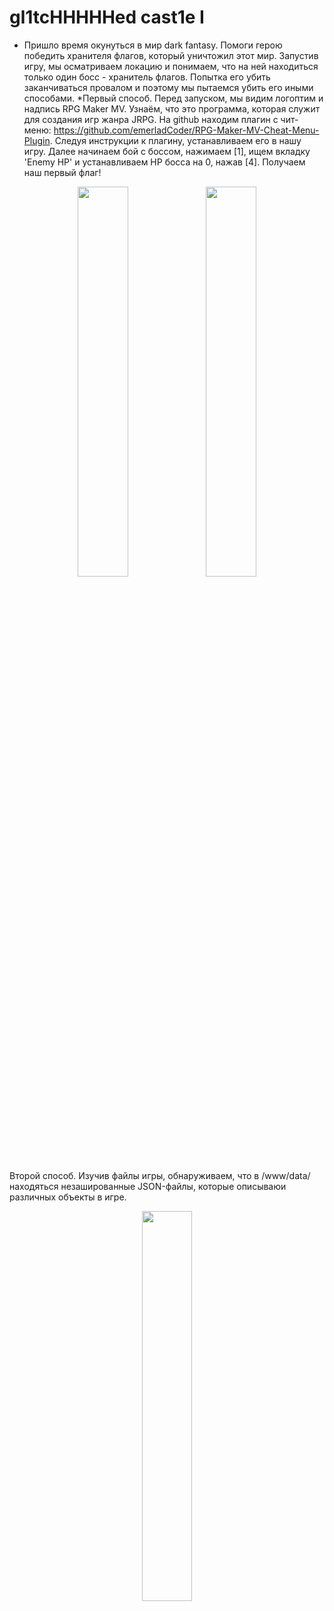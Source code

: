 # gl1tcHHHHHed cast1e I

* Пришло время окунуться в мир dark fantasy.  Помоги герою победить хранителя флагов, который уничтожил этот мир.
Запустив игру, мы осматриваем локацию и понимаем, что на ней находиться только один босс - хранитель флагов. Попытка его убить заканчиваться провалом и поэтому мы пытаемся убить его иными способами.
*Первый способ. Перед запуском, мы видим логоптим и надпись RPG Maker MV. Узнаём, что это программа, которая служит для создания игр жанра JRPG. На github находим плагин с чит-меню: https://github.com/emerladCoder/RPG-Maker-MV-Cheat-Menu-Plugin. Следуя инструкции к плагину, устанавливаем его в нашу игру. Далее начинаем бой с боссом, нажимаем [1], ищем вкладку 'Enemy HP' и устанавливаем HP босса на 0, нажав [4]. Получаем наш первый флаг!
<p align="center">
  <img width="40%" src="https://user-images.githubusercontent.com/65303418/210688865-678635f6-619c-4c24-aefa-42e453edd06f.png">
  <img width="40%" src="https://user-images.githubusercontent.com/65303418/210687945-4b043491-be8a-418c-b673-1ed866bedc19.png"> 
</p>
Второй способ. Изучив файлы игры, обнаруживаем, что в /www/data/ находяться незашированные JSON-файлы, которые описываюи различных объекты в игре.


<p align="center">
   <img width="40%" src="https://user-images.githubusercontent.com/65303418/210690430-3e5b05b7-0bf0-4008-bdb3-9e68e5cfc3f7.png">
</p>
